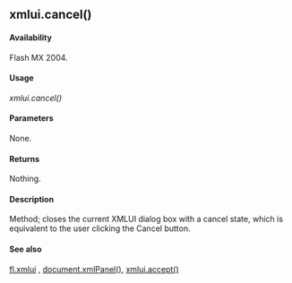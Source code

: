 ## xmlui.cancel()

#### Availability

Flash MX 2004.

#### Usage

*xmlui.cancel()*

#### Parameters

None.

#### Returns

Nothing.

#### Description

Method; closes the current XMLUI dialog box with a cancel state, which is equivalent to the user clicking the Cancel button.

#### See also

[fl.xmlui](../flash_object_(fl)/fl81.md) , [document.xmlPanel()](../Document_object/docu6198.md), [xmlui.accept()](../XMLUI_object/xmlui.md)
